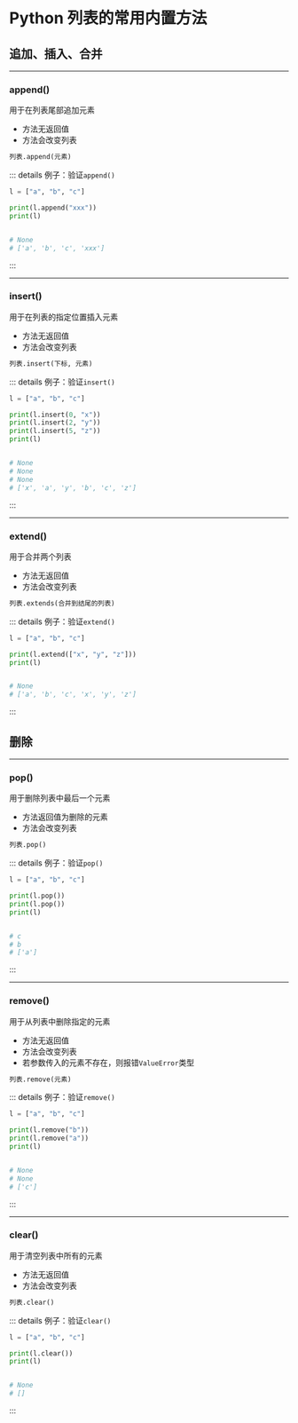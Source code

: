 # Python 列表的常用内置方法

## 追加、插入、合并

---

### append()

用于在列表尾部追加元素

- 方法无返回值
- 方法会改变列表

```py
列表.append(元素)
```

::: details 例子：验证`append()`

```py
l = ["a", "b", "c"]

print(l.append("xxx"))
print(l)


# None
# ['a', 'b', 'c', 'xxx']
```

:::

---

### insert()

用于在列表的指定位置插入元素

- 方法无返回值
- 方法会改变列表

```py
列表.insert(下标, 元素)
```

::: details 例子：验证`insert()`

```py
l = ["a", "b", "c"]

print(l.insert(0, "x"))
print(l.insert(2, "y"))
print(l.insert(5, "z"))
print(l)


# None
# None
# None
# ['x', 'a', 'y', 'b', 'c', 'z']
```

:::

---

### extend()

用于合并两个列表

- 方法无返回值
- 方法会改变列表

```py
列表.extends(合并到结尾的列表)
```

::: details 例子：验证`extend()`

```py
l = ["a", "b", "c"]

print(l.extend(["x", "y", "z"]))
print(l)


# None
# ['a', 'b', 'c', 'x', 'y', 'z']
```

:::

## 删除

---

### pop()

用于删除列表中最后一个元素

- 方法返回值为删除的元素
- 方法会改变列表

```py
列表.pop()
```

::: details 例子：验证`pop()`

```py
l = ["a", "b", "c"]

print(l.pop())
print(l.pop())
print(l)


# c
# b
# ['a']
```

:::

---

### remove()

用于从列表中删除指定的元素

- 方法无返回值
- 方法会改变列表
- 若参数传入的元素不存在，则报错`ValueError`类型

```py
列表.remove(元素)
```

::: details 例子：验证`remove()`

```py
l = ["a", "b", "c"]

print(l.remove("b"))
print(l.remove("a"))
print(l)


# None
# None
# ['c']
```

:::

---

### clear()

用于清空列表中所有的元素

- 方法无返回值
- 方法会改变列表

```py
列表.clear()
```

::: details 例子：验证`clear()`

```py
l = ["a", "b", "c"]

print(l.clear())
print(l)


# None
# []
```

:::
